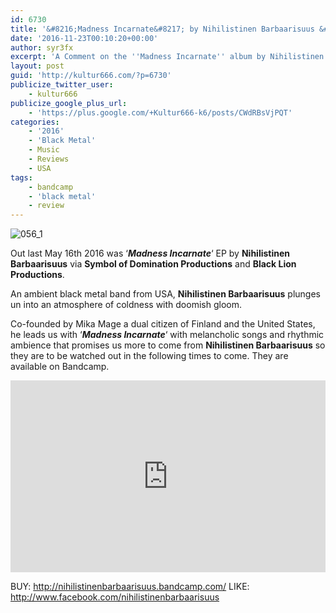```yaml
---
id: 6730
title: '&#8216;Madness Incarnate&#8217; by Nihilistinen Barbaarisuus &#8211; A Comment'
date: '2016-11-23T00:10:20+00:00'
author: syr3fx
excerpt: 'A Comment on the ''Madness Incarnate'' album by Nihilistinen Barbaarisuus (2016).'
layout: post
guid: 'http://kultur666.com/?p=6730'
publicize_twitter_user:
    - kultur666
publicize_google_plus_url:
    - 'https://plus.google.com/+Kultur666-k6/posts/CWdRBsVjPQT'
categories:
    - '2016'
    - 'Black Metal'
    - Music
    - Reviews
    - USA
tags:
    - bandcamp
    - 'black metal'
    - review
---
```


![056_1](http://localhost:8080/wp-content/uploads/2016/11/056_1.jpg?w=680)

Out last May 16th 2016 was ‘***Madness Incarnate***‘ EP by **Nihilistinen Barbaarisuus** via **Symbol of Domination Productions** and **Black Lion Productions**.

An ambient black metal band from USA, **Nihilistinen Barbaarisuus** plunges un into an atmosphere of coldness with doomish gloom.

Co-founded by Mika Mage a dual citizen of Finland and the United States, he leads us with ‘***Madness Incarnate***‘ with melancholic songs and rhythmic ambience that promises us more to come from **Nihilistinen Barbaarisuus** so they are to be watched out in the following times to come. They are available on Bandcamp.

<iframe style="border: 0; width: 100%; height: 307px;" src="https://bandcamp.com/EmbeddedPlayer/album=3206248391/size=large/bgcol=333333/linkcol=e99708/tracklist=false/transparent=true/" seamless></iframe>

BUY: <http://nihilistinenbarbaarisuus.bandcamp.com/>
LIKE: <http://www.facebook.com/nihilistinenbarbaarisuus>